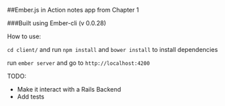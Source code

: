 ##Ember.js in Action notes app from Chapter 1

###Built using Ember-cli (v 0.0.28)

How to use:

`cd client/` and run `npm install` and `bower install` to install dependencies

run `ember server` and go to `http://localhost:4200`

TODO:

- Make it interact with a Rails Backend
- Add tests
